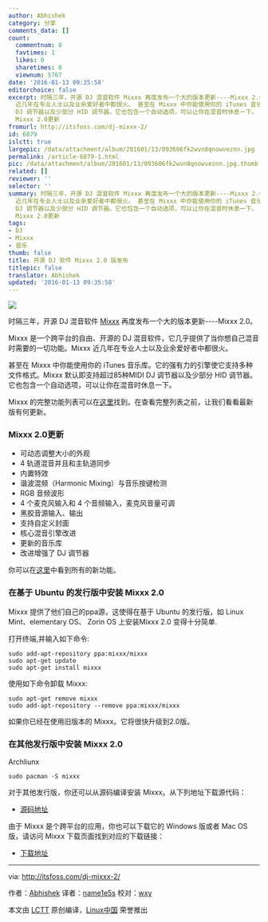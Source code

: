 ```yaml
---
author: Abhishek
category: 分享
comments_data: []
count:
  commentnum: 0
  favtimes: 1
  likes: 0
  sharetimes: 0
  viewnum: 5767
date: '2016-01-13 09:35:58'
editorchoice: false
excerpt: 时隔三年，开源 DJ 混音软件 Mixxx 再度发布一个大的版本更新----Mixxx 2.0。 Mixxx 是一个跨平台的自由、开源的 DJ 混音软件，它几乎提供了当你想自己混音时需要的一切功能。Mixxx
  近几年在专业人士以及业余爱好者中都很火。 甚至在 Mixxx 中你能使用你的 iTunes 音乐库。它的强有力的引擎使它支持多种文件格式。Mixxx 默认即支持超过85种MIDI
  DJ 调节器以及少部分 HID 调节器。它也包含一个自动选项，可以让你在混音时休息一下。 Mixxx 的完整功能列表可以在这里找到。在查看完整列表之前，让我们看看最新版有何更新。
  Mixxx 2.0更新
fromurl: http://itsfoss.com/dj-mixxx-2/
id: 6879
islctt: true
largepic: /data/attachment/album/201601/13/093606fk2wvn8qnowveznn.jpg
permalink: /article-6879-1.html
pic: /data/attachment/album/201601/13/093606fk2wvn8qnowveznn.jpg.thumb.jpg
related: []
reviewer: ''
selector: ''
summary: 时隔三年，开源 DJ 混音软件 Mixxx 再度发布一个大的版本更新----Mixxx 2.0。 Mixxx 是一个跨平台的自由、开源的 DJ 混音软件，它几乎提供了当你想自己混音时需要的一切功能。Mixxx
  近几年在专业人士以及业余爱好者中都很火。 甚至在 Mixxx 中你能使用你的 iTunes 音乐库。它的强有力的引擎使它支持多种文件格式。Mixxx 默认即支持超过85种MIDI
  DJ 调节器以及少部分 HID 调节器。它也包含一个自动选项，可以让你在混音时休息一下。 Mixxx 的完整功能列表可以在这里找到。在查看完整列表之前，让我们看看最新版有何更新。
  Mixxx 2.0更新
tags:
- DJ
- Mixxx
- 音乐
thumb: false
title: 开源 DJ 软件 Mixxx 2.0 版发布
titlepic: false
translator: Abhishek
updated: '2016-01-13 09:35:58'
---
```


![](/data/attachment/album/201601/13/093606fk2wvn8qnowveznn.jpg)


时隔三年，开源 DJ 混音软件 [Mixxx](http://mixxx.org/) 再度发布一个大的版本更新----Mixxx 2.0。


Mixxx 是一个跨平台的自由、开源的 DJ 混音软件，它几乎提供了当你想自己混音时需要的一切功能。Mixxx 近几年在专业人士以及业余爱好者中都很火。


甚至在 Mixxx 中你能使用你的 iTunes 音乐库。它的强有力的引擎使它支持多种文件格式。Mixxx 默认即支持超过85种MIDI DJ 调节器以及少部分 HID 调节器。它也包含一个自动选项，可以让你在混音时休息一下。


Mixxx 的完整功能列表可以在[这里](http://mixxx.org/features/)找到。在查看完整列表之前，让我们看看最新版有何更新。


### Mixxx 2.0更新


* 可动态调整大小的外观
* 4 轨道混音并且和主轨道同步
* 内置特效
* 谐波混频（Harmonic Mixing）与音乐按键检测
* RGB 音频波形
* 4 个麦克风输入和 4 个音频输入，麦克风音量可调
* 黑胶音源输入、输出
* 支持自定义封面
* 核心混音引擎改进
* 更新的音乐库
* 改进增强了 DJ 调节器


你可以在[这里](http://mixxx.org/whats-new-in-mixxx-2-0/)中看到所有的新功能。


### 在基于 Ubuntu 的发行版中安装 Mixxx 2.0


Mixxx 提供了他们自己的ppa源，这使得在基于 Ubuntu 的发行版，如 Linux Mint、elementary OS、 Zorin OS 上安装Mixxx 2.0 变得十分简单.


打开终端,并输入如下命令:



```
sudo add-apt-repository ppa:mixxx/mixxx
sudo apt-get update
sudo apt-get install mixxx

```

使用如下命令卸载 Mixxx:



```
sudo apt-get remove mixxx
sudo add-apt-repository --remove ppa:mixxx/mixxx

```

如果你已经在使用旧版本的 Mixxx。它将很快升级到2.0版。


### 在其他发行版中安装 Mixxx 2.0


Archliunx



```
sudo pacman -S mixxx

```

对于其他发行版，你还可以从源码编译安装 Mixxx。从下列地址下载源代码：


* [源码地址](http://downloads.mixxx.org/mixxx-2.0.0/mixxx-2.0.0-src.tar.gz)


由于 Mixxx 是个跨平台的应用，你也可以下载它的 Windows 版或者 Mac OS 版，请访问 Mixxx 下载页面找到对应的下载链接：


* [下载地址](http://mixxx.org/download/)




---


via: <http://itsfoss.com/dj-mixxx-2/>


作者：[Abhishek](http://itsfoss.com/author/abhishek/) 译者：[name1e5s](https://github.com/name1e5s) 校对：[wxy](https://github.com/wxy)


本文由 [LCTT](https://github.com/LCTT/TranslateProject) 原创编译，[Linux中国](https://linux.cn/) 荣誉推出